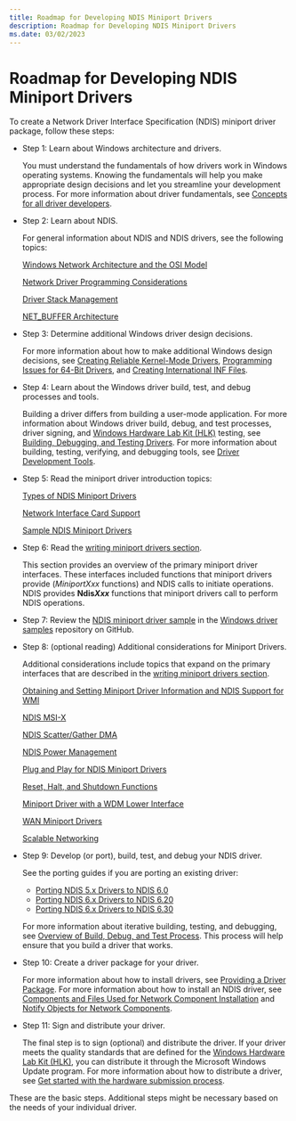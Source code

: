 ```yaml
---
title: Roadmap for Developing NDIS Miniport Drivers
description: Roadmap for Developing NDIS Miniport Drivers
ms.date: 03/02/2023
---
```


# Roadmap for Developing NDIS Miniport Drivers

To create a Network Driver Interface Specification (NDIS) miniport driver package, follow these steps:

- Step 1: Learn about Windows architecture and drivers.

  You must understand the fundamentals of how drivers work in Windows operating systems. Knowing the fundamentals will help you make appropriate design decisions and let you streamline your development process. For more information about driver fundamentals, see [Concepts for all driver developers](../gettingstarted/concepts-and-knowledge-for-all-driver-developers.md).

- Step 2: Learn about NDIS.

  For general information about NDIS and NDIS drivers, see the following topics:

  [Windows Network Architecture and the OSI Model](windows-network-architecture-and-the-osi-model.md)

  [Network Driver Programming Considerations](network-driver-programming-considerations.md)

  [Driver Stack Management](driver-stack-management.md)

  [NET\_BUFFER Architecture](net-buffer-architecture.md)

- Step 3: Determine additional Windows driver design decisions.

  For more information about how to make additional Windows design decisions, see [Creating Reliable Kernel-Mode Drivers](../kernel/creating-reliable-kernel-mode-drivers.md), [Programming Issues for 64-Bit Drivers](../kernel/porting-your-driver-to-64-bit-windows.md), and [Creating International INF Files](../install/creating-international-inf-files.md).

- Step 4: Learn about the Windows driver build, test, and debug processes and tools.

  Building a driver differs from building a user-mode application. For more information about Windows driver build, debug, and test processes, driver signing, and [Windows Hardware Lab Kit (HLK)](/windows-hardware/test/hlk/) testing, see [Building, Debugging, and Testing Drivers](/windows-hardware/drivers). For more information about building, testing, verifying, and debugging tools, see [Driver Development Tools](../devtest/index.md).

- Step 5: Read the miniport driver introduction topics:

  [Types of NDIS Miniport Drivers](deserialized-ndis-miniport-drivers.md)

  [Network Interface Card Support](network-interface-card-support.md)

  [Sample NDIS Miniport Drivers](sample-ndis-miniport-drivers.md)

- Step 6: Read the [writing miniport drivers section](./initializing-a-miniport-driver.md).

  This section provides an overview of the primary miniport driver interfaces. These interfaces included functions that miniport drivers provide (*MiniportXxx* functions) and NDIS calls to initiate operations. NDIS provides **Ndis*Xxx*** functions that miniport drivers call to perform NDIS operations.

- Step 7: Review the [NDIS miniport driver sample](https://github.com/microsoft/Windows-driver-samples/tree/95037b3f77f3a745f7682f991ac80e81f91f5362/network/ndis/netvmini/6x) in the [Windows driver samples](https://github.com/Microsoft/Windows-driver-samples) repository on GitHub.

- Step 8: (optional reading) Additional considerations for Miniport Drivers.

  Additional considerations include topics that expand on the primary interfaces that are described in the [writing miniport drivers section](./initializing-a-miniport-driver.md).

  [Obtaining and Setting Miniport Driver Information and NDIS Support for WMI](ndis-management-information-and-oids.md)

  [NDIS MSI-X](ndis-msi-x.md)

  [NDIS Scatter/Gather DMA](ndis-scatter-gather-dma.md)

  [NDIS Power Management](power-management--ndis-6-30-.md)

  [Plug and Play for NDIS Miniport Drivers](exporting-a-miniportdevicepnpeventnotify-function.md)

  [Reset, Halt, and Shutdown Functions](hardware-reset.md)

  [Miniport Driver with a WDM Lower Interface](./miniport-drivers-with-a-wdm-lower-interface.md)

  [WAN Miniport Drivers](wan-miniport-drivers.md)

  [Scalable Networking](/windows-hardware/drivers/ddi/_netvista/)

- Step 9: Develop (or port), build, test, and debug your NDIS driver.

  See the porting guides if you are porting an existing driver:

  - [Porting NDIS 5.x Drivers to NDIS 6.0](/previous-versions/windows/hardware/network/porting-ndis-5-x-drivers-to-ndis-6-0)
  - [Porting NDIS 6.x Drivers to NDIS 6.20](porting-ndis-6-x-drivers-to-ndis-6-20.md)
  - [Porting NDIS 6.x Drivers to NDIS 6.30](porting-ndis-6-x-drivers-to-ndis-6-30.md)

  For more information about iterative building, testing, and debugging, see [Overview of Build, Debug, and Test Process](/windows-hardware/drivers). This process will help ensure that you build a driver that works.

- Step 10: Create a driver package for your driver.

  For more information about how to install drivers, see [Providing a Driver Package](../install/driver-packages.md). For more information about how to install an NDIS driver, see [Components and Files Used for Network Component Installation](components-and-files-used-for-network-component-installation.md) and [Notify Objects for Network Components](notify-objects-for-network-components.md).

- Step 11: Sign and distribute your driver.

  The final step is to sign (optional) and distribute the driver. If your driver meets the quality standards that are defined for the [Windows Hardware Lab Kit (HLK)](/windows-hardware/test/hlk/), you can distribute it through the Microsoft Windows Update program. For more information about how to distribute a driver, see [Get started with the hardware submission process](../dashboard/get-started-dashboard-submissions.md).

These are the basic steps. Additional steps might be necessary based on the needs of your individual driver.
